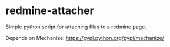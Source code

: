 redmine-attacher
================

Simple python script for attaching files to a redmine page.

Depends on Mechanize:
https://pypi.python.org/pypi/mechanize/
